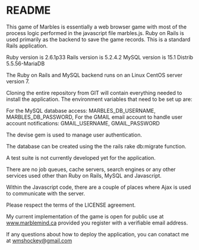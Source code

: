 # README

This game of Marbles is essentially a web browser game with most of the process logic performed in the javascript file marbles.js.   Ruby on Rails is used primarily as the backend to save the game records.  This is a standard Rails application.

Ruby version is 2.6.1p33
Rails version is 5.2.4.2
MySQL version is 15.1 Distrib 5.5.56-MariaDB

The Ruby on Rails and MySQL backend runs on an Linux CentOS server version 7.

Cloning the entire repository from GIT will contain everything needed to install the application.  The environment variables that need to be set up are:

For the MySQL database access:
MARBLES_DB_USERNAME, 
MARBLES_DB_PASSWORD, 
For the GMAIL email account to handle user account notifications:
GMAIL_USERNAME, 
GMAIL_PASSWORD

The devise gem is used to manage user authentication.

The database can be created using the the rails rake db:migrate function.

A test suite is not currently developed yet for the application.

There are no job queues, cache servers, search engines or any other services used other than Ruby on Rails, MySQL and Javascript.

Within the Javascript code, there are a couple of places where Ajax is used to communicate with the server.

Please respect the terms of the LICENSE agreement.

My current implementation of the game is open for public use at www.marblemind.ca provided you register with a verifiable email address.

If any questions about how to deploy the application, you can conatact me at wmshockey@gmail.com
